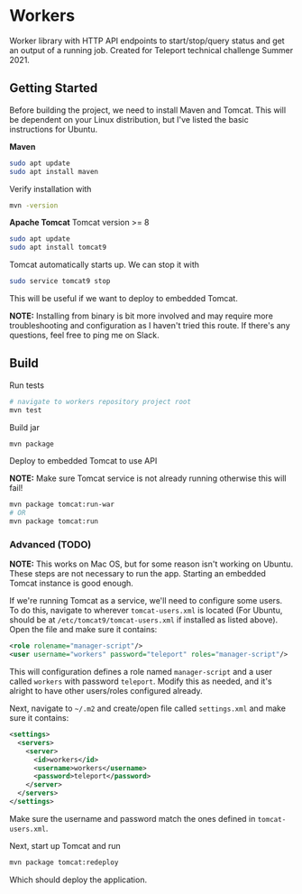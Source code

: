 # Workers

Worker library with HTTP API endpoints to start/stop/query status and get an output
of a running job. Created for Teleport technical challenge Summer 2021.

## Getting Started
Before building the project, we need to install Maven and Tomcat. This will be dependent on your Linux distribution, but I've listed the basic instructions for Ubuntu.

**Maven**
```bash
sudo apt update
sudo apt install maven
```
Verify installation with
```bash
mvn -version
```
**Apache Tomcat**
Tomcat version >= 8
```bash
sudo apt update
sudo apt install tomcat9
```
Tomcat automatically starts up. We can stop it with
```bash
sudo service tomcat9 stop
```
This will be useful if we want to deploy to embedded Tomcat.

**NOTE:** Installing from binary is bit more involved and may require more troubleshooting and configuration as I haven't tried this route. If there's any questions, feel free to ping me on Slack.

## Build
Run tests
```bash
# navigate to workers repository project root
mvn test
```
Build jar
```bash
mvn package
```
Deploy to embedded Tomcat to use API

**NOTE:** Make sure Tomcat service is not already running otherwise this will fail!

```bash
mvn package tomcat:run-war
# OR
mvn package tomcat:run
```
### Advanced (TODO)
**NOTE:** This works on Mac OS, but for some reason isn't working on Ubuntu. These steps are not necessary to run the app. Starting an embedded Tomcat instance is good enough.

If we're running Tomcat as a service, we'll need to configure some users. To do this, navigate to wherever `tomcat-users.xml` is located (For Ubuntu, should be at `/etc/tomcat9/tomcat-users.xml` if installed as listed above). Open the file and make sure it contains:
```xml
<role rolename="manager-script"/>
<user username="workers" password="teleport" roles="manager-script"/>
```
This will configuration defines a role named `manager-script` and a user called `workers` with password `teleport`. Modify this as needed, and it's alright to have other users/roles configured already.

Next, navigate to `~/.m2` and create/open file called `settings.xml` and make sure it contains:
```xml
<settings>
  <servers>
    <server>
      <id>workers</id>
      <username>workers</username>
      <password>teleport</password>
    </server>
  </servers>
</settings>
```
Make sure the username and password match the ones defined in `tomcat-users.xml`.

Next, start up Tomcat and run
```bash
mvn package tomcat:redeploy
```
Which should deploy the application.
